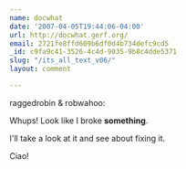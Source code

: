 ```yaml
---
name: docwhat
date: '2007-04-05T19:44:06-04:00'
url: http://docwhat.gerf.org/
email: 2721fe8ffd609b6df0d4b734defc9cd5
_id: c9fa9c41-3526-4c4d-9035-9b8c4dde5371
slug: "/its_all_text_v06/"
layout: comment

---
```


raggedrobin & robwahoo:

Whups!  Look like I broke <strong>something</strong>.

I'll take a look at it and see about fixing it.

Ciao!
